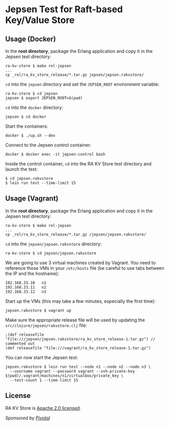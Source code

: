 # Jepsen Test for Raft-based Key/Value Store

## Usage (Docker)

In the **root directory**, package the Erlang application and copy it in the Jepsen test directory:

```
ra-kv-store $ make rel-jepsen
...
cp _rel/ra_kv_store_release/*.tar.gz jepsen/jepsen.rakvstore/
```

`cd` into the `jepsen` directory and set the `JEPSEN_ROOT` environment variable:
```
ra-kv-store $ cd jepsen
jepsen $ export JEPSEN_ROOT=$(pwd)
```

`cd` into the `docker` directory:
```
jepsen $ cd docker
```

Start the containers:

```
docker $ ./up.sh --dev
```

Connect to the Jepsen control container:

```
docker $ docker exec -it jepsen-control bash
```

Inside the control container, `cd` into the RA KV Store test directory and launch the test:

```
$ cd jepsen.rakvstore
$ lein run test --time-limit 15
```

## Usage (Vagrant)

In the **root directory**, package the Erlang application and copy it in the Jepsen test directory:

```
ra-kv-store $ make rel-jepsen
...
cp _rel/ra_kv_store_release/*.tar.gz /jepsen/jepsen.rakvstore/
```

`cd` into the `jepsen/jepsen.rakvstore` directory:
```
ra-kv-store $ cd jepsen/jepsen.rakvstore
```

We are going to use 3 virtual machines created by Vagrant. You need to reference those
VMs in your `/etc/hosts` file (be careful to use tabs between the IP and the hostname):

```
192.168.33.10   n1
192.168.33.11   n2
192.168.33.12   n3
```

Start up the VMs (this may take a few minutes, especially the first time):

```
jepsen.rakvstore $ vagrant up
```

Make sure the appropriate release file will be used by updating the `src/clojure/jepsen/rakvstore.clj` file:

```
;(def releasefile "file:///jepsen/jepsen.rakvstore/ra_kv_store_release-1.tar.gz") // commented out
(def releasefile "file:///vagrant/ra_kv_store_release-1.tar.gz")
```

You can now start the Jepsen test:

```
jepsen.rakvstore $ lein run test --node n1 --node n2 --node n3 \
  --username vagrant --password vagrant --ssh-private-key $(pwd)/.vagrant/machines/n1/virtualbox/private_key \
  --test-count 1 --time-limit 15
```

## License

RA KV Store is [Apache 2.0 licensed](http://www.apache.org/licenses/LICENSE-2.0.html).

_Sponsored by [Pivotal](http://pivotal.io)_
